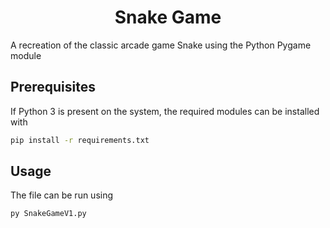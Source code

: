 <h1 align="center"> Snake Game </h1>
A recreation of the classic arcade game Snake using the Python Pygame module

## Prerequisites

If Python 3 is present on the system, the required modules can be installed with
```sh
pip install -r requirements.txt
```

## Usage

The file can be run using
```sh
py SnakeGameV1.py
```
